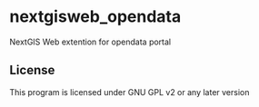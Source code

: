 # nextgisweb_opendata
NextGIS Web extention for opendata portal

License
-------------
This program is licensed under GNU GPL v2 or any later version
